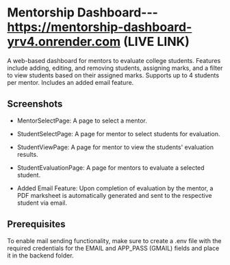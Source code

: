 # Mentorship Dashboard---https://mentorship-dashboard-yrv4.onrender.com       (LIVE LINK)

A web-based dashboard for mentors to evaluate college students. Features include adding, editing, and removing students, assigning marks, and a filter to view students based on their assigned marks. Supports up to 4 students per mentor. Includes an added email feature.

## Screenshots

* MentorSelectPage: A page to select a mentor.


* StudentSelectPage: A page for mentor to select students for evaluation.


* StudentViewPage: A page for mentor to view the students' evaluation results.


* StudentEvaluationPage: A page for mentors to evaluate a selected student.


* Added Email Feature: Upon completion of evaluation by the mentor, a PDF marksheet is automatically generated and sent to the respective student via email.


## Prerequisites

To enable mail sending functionality, make sure to create a .env file with the required credentials for the EMAIL and APP_PASS (GMAIL) fields and place it in the backend folder.

